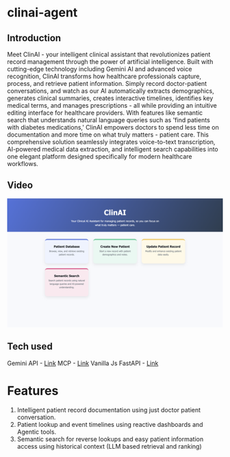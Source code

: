 # clinai-agent

## Introduction
Meet ClinAI - your intelligent clinical assistant that revolutionizes patient record management through the power of artificial intelligence. Built with cutting-edge technology including Gemini AI and advanced voice recognition, ClinAI transforms how healthcare professionals capture, process, and retrieve patient information. Simply record doctor-patient conversations, and watch as our AI automatically extracts demographics, generates clinical summaries, creates interactive timelines, identifies key medical terms, and manages prescriptions - all while providing an intuitive editing interface for healthcare providers. With features like semantic search that understands natural language queries such as 'find patients with diabetes medications,' ClinAI empowers doctors to spend less time on documentation and more time on what truly matters - patient care. This comprehensive solution seamlessly integrates voice-to-text transcription, AI-powered medical data extraction, and intelligent search capabilities into one elegant platform designed specifically for modern healthcare workflows.

## Video
[![Demo Video Thumbnail](assets/ClinAI_thumbnail.png)](https://youtu.be/0tUWbR_9Olc)

## Tech used

Gemini API - [Link](https://ai.google.dev/)
MCP - [Link](https://modelcontextprotocol.io/introduction)
Vanilla Js
FastAPI - [Link](https://fastapi.tiangolo.com/)

# Features

1) Intelligent patient record documentation using just doctor patient conversation.
2) Patient lookup and event timelines using reactive dashboards and Agentic tools.
3) Semantic search for reverse lookups and easy patient information access using historical context (LLM based retrieval and ranking)
